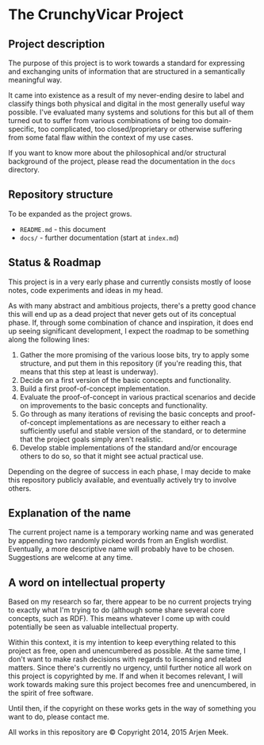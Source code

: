 # The CrunchyVicar Project

## Project description

The purpose of this project is to work towards a standard for expressing and exchanging units of information that are structured in a semantically meaningful way.

It came into existence as a result of my never-ending desire to label and classify things both physical and digital in the most generally useful way possible. I've evaluated many systems and solutions for this but all of them turned out to suffer from various combinations of being too domain-specific, too complicated, too closed/proprietary or otherwise suffering from some fatal flaw within the context of my use cases.

If you want to know more about the philosophical and/or structural background of the project, please read the documentation in the `docs` directory.


## Repository structure

To be expanded as the project grows.

- `README.md` - this document
- `docs/` - further documentation (start at `index.md`)


## Status & Roadmap

This project is in a very early phase and currently consists mostly of loose notes, code experiments and ideas in my head.

As with many abstract and ambitious projects, there's a pretty good chance this will end up as a dead project that never gets out of its conceptual phase. If, through some combination of chance and inspiration, it does end up seeing significant development, I expect the roadmap to be something along the following lines:

1.  Gather the more promising of the various loose bits, try to apply some structure, and put them in this repository (if you're reading this, that means that this step at least is underway).
2.  Decide on a first version of the basic concepts and functionality.
3.  Build a first proof-of-concept implementation.
4.  Evaluate the proof-of-concept in various practical scenarios and decide on improvements to the basic concepts and functionality.
5.  Go through as many iterations of revising the basic concepts and proof-of-concept implementations as are necessary to either reach a sufficiently useful and stable version of the standard, or to determine that the project goals simply aren't realistic.
6.  Develop stable implementations of the standard and/or encourage others to do so, so that it might see actual practical use.

Depending on the degree of success in each phase, I may decide to make this repository publicly available, and eventually actively try to involve others.


## Explanation of the name

The current project name is a temporary working name and was generated by appending two randomly picked words from an English wordlist. Eventually, a more descriptive name will probably have to be chosen. Suggestions are welcome at any time.


## A word on intellectual property

Based on my research so far, there appear to be no current projects trying to exactly what I'm trying to do (although some share several core concepts, such as RDF). This means whatever I come up with could potentially be seen as valuable intellectual property.

Within this context, it is my intention to keep everything related to this project as free, open and unencumbered as possible. At the same time, I don't want to make rash decisions with regards to licensing and related matters. Since there's currently no urgency, until further notice all work on this project is copyrighted by me. If and when it becomes relevant, I will work towards making sure this project becomes free and unencumbered, in the spirit of free software.

Until then, if the copyright on these works gets in the way of something you want to do, please contact me.


All works in this repository are © Copyright 2014, 2015 Arjen Meek.
